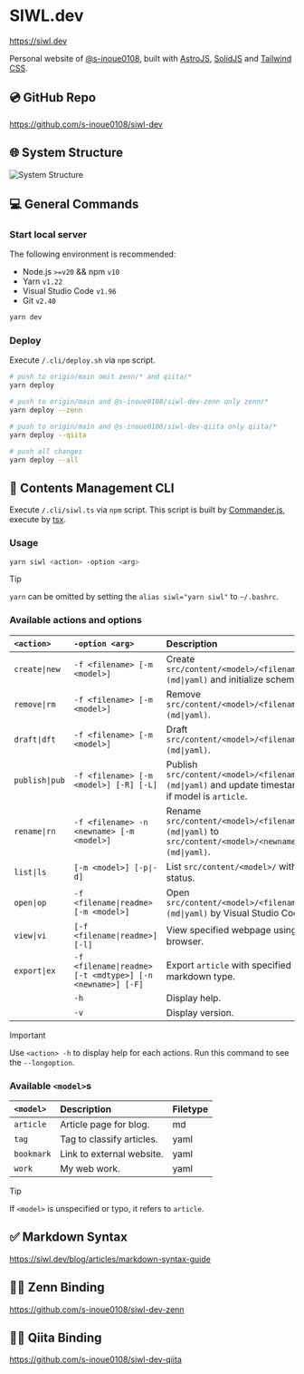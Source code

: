 # SIWL.dev

https://siwl.dev

Personal website of [@s-inoue0108](https://github.com/s-inoue0108), built with [AstroJS](https://astro.build/), [SolidJS](https://solidjs.com) and [Tailwind CSS](https://tailwindcss.com).

## 💿 GitHub Repo

https://github.com/s-inoue0108/siwl-dev

## 🌐 System Structure

![System Structure](./public/structure.drawio.svg)

## 💻 General Commands

### Start local server

The following environment is recommended:

- Node.js `>=v20` && npm `v10`
- Yarn `v1.22`
- Visual Studio Code `v1.96`
- Git `v2.40`

```bash
yarn dev
```

### Deploy

Execute `/.cli/deploy.sh` via `npm` script.

```bash
# push to origin/main omit zenn/* and qiita/*
yarn deploy

# push to origin/main and @s-inoue0108/siwl-dev-zenn only zenn/*
yarn deploy --zenn

# push to origin/main and @s-inoue0108/siwl-dev-qiita only qiita/*
yarn deploy --qiita

# push all changes
yarn deploy --all
```

## 📂 Contents Management CLI

Execute `/.cli/siwl.ts` via `npm` script. This script is built by [Commander.js](https://github.com/tj/commander.js), execute by [tsx](https://github.com/privatenumber/tsx).

### Usage

```bash
yarn siwl <action> -option <arg>
```

> [!TIP]
> 
> `yarn` can be omitted by setting the `alias siwl="yarn siwl"` to `~/.bashrc`.

### Available actions and options

| `<action>`     | `-option <arg>`                                           | Description                                                                                       |
| :------------- | :-------------------------------------------------------- | :------------------------------------------------------------------------------------------------ |
| `create\|new`  | `-f <filename> [-m <model>]`                              | Create `src/content/<model>/<filename>.(md\|yaml)` and initialize schema.                         |
| `remove\|rm`   | `-f <filename> [-m <model>]`                              | Remove `src/content/<model>/<filename>.(md\|yaml)`.                                               |
| `draft\|dft`   | `-f <filename> [-m <model>]`                              | Draft `src/content/<model>/<filename>.(md\|yaml)`.                                                |
| `publish\|pub` | `-f <filename> [-m <model>] [-R] [-L]`                    | Publish `src/content/<model>/<filename>.(md\|yaml)` and update timestamp if model is `article`.   |
| `rename\|rn`   | `-f <filename> -n <newname> [-m <model>]`                 | Rename `src/content/<model>/<filename>.(md\|yaml)` to `src/content/<model>/<newname>.(md\|yaml)`. |
| `list\|ls`     | `[-m <model>] [-p\|-d]`                                   | List `src/content/<model>/` with status.                                                          |
| `open\|op`     | `-f <filename\|readme> [-m <model>]`                      | Open `src/content/<model>/<filename>.(md\|yaml)` by Visual Studio Code.                           |
| `view\|vi`     | `[-f <filename\|readme>] [-l]`                            | View specified webpage using browser.                                                             |
| `export\|ex`   | `-f <filename\|readme> [-t <mdtype>] [-n <newname>] [-F]` | Export `article` with specified markdown type.                                                    |
|                | `-h`                                                      | Display help.                                                                                     |
|                | `-v`                                                      | Display version.                                                                                  |

> [!IMPORTANT]
> 
> Use `<action> -h` to display help for each actions. Run this command to see the `--longoption`.

### Available `<model>`s

| `<model>`  | Description               | Filetype |
| :--------- | :------------------------ | :------- |
| `article`  | Article page for blog.    | md       |
| `tag`      | Tag to classify articles. | yaml     |
| `bookmark` | Link to external website. | yaml     |
| `work`     | My web work.              | yaml     |

> [!TIP]
> 
> If `<model>` is unspecified or typo, it refers to `article`.

## ✅ Markdown Syntax

https://siwl.dev/blog/articles/markdown-syntax-guide

## 🧑‍💻 Zenn Binding

https://github.com/s-inoue0108/siwl-dev-zenn

## 🧑‍💻 Qiita Binding

https://github.com/s-inoue0108/siwl-dev-qiita